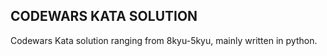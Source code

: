 ## **CODEWARS KATA SOLUTION**

Codewars Kata solution ranging from 8kyu-5kyu, mainly written in python.
	